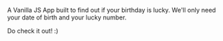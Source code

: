 A Vanilla JS App built to find out if your birthday is lucky.
We'll only need your date of birth and your lucky number.

Do check it out! :) 